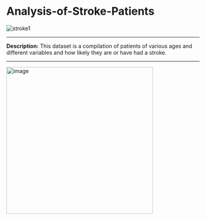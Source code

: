 # Analysis-of-Stroke-Patients
![stroke1](https://user-images.githubusercontent.com/107963606/202544219-46699fd1-188f-49f9-8074-c333bf382dd0.jpg)

---
**Description:**
This dataset is a compilation of patients of various ages and different variables and how likely they are or have had a stroke.

---
<img width="382" alt="image" src="https://user-images.githubusercontent.com/107963606/202542099-20e22b9b-2da4-482d-888f-1e5ca08dc2cf.png">
